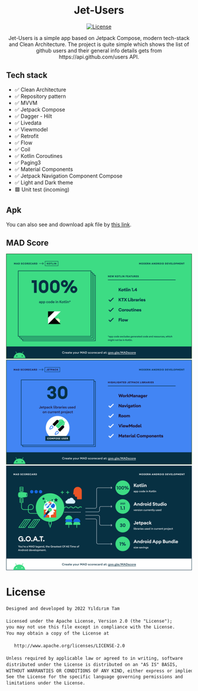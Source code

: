 <h1 align="center">Jet-Users</h1>

<p align="center">
  <a href="https://opensource.org/licenses/Apache-2.0"><img alt="License" src="https://img.shields.io/badge/License-Apache%202.0-blue.svg"/></a>
</p>

<p align="center">  
Jet-Users is a simple app based on Jetpack Compose, modern tech-stack and Clean Architecture. The project is quite simple which shows the list of github users and their general info details gets from https://api.github.com/users API.
</p>


## Tech stack
* ✅ Clean Architecture
* ✅ Repository pattern
* ✅ MVVM
* ✅ Jetpack Compose 
* ✅ Dagger - Hilt
* ✅ Livedata
* ✅ Viewmodel
* ✅ Retrofit
* ✅ Flow
* ✅ Coil
* ✅ Kotlin Coroutines
* ✅ Paging3
* ✅ Material Components
* ✅ Jetpack Navigation Component Compose
* ✅ Light and Dark theme
* 🟩 Unit test (incoming)

## Apk
You can also see and download apk file by [this link](https://github.com/ytam/Jet-Users/tree/main/demo).


## MAD Score
<img src="/arts/kotlin.png"/>
<img src="/arts/jetpack.png"/>
<img src="/arts/summary.png"/>

# License
```xml
Designed and developed by 2022 Yıldırım Tam

Licensed under the Apache License, Version 2.0 (the "License");
you may not use this file except in compliance with the License.
You may obtain a copy of the License at

   http://www.apache.org/licenses/LICENSE-2.0

Unless required by applicable law or agreed to in writing, software
distributed under the License is distributed on an "AS IS" BASIS,
WITHOUT WARRANTIES OR CONDITIONS OF ANY KIND, either express or implied.
See the License for the specific language governing permissions and
limitations under the License.
```
